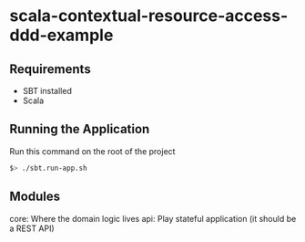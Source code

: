scala-contextual-resource-access-ddd-example
============================================

Requirements
-------------

* SBT installed
* Scala

Running the Application
-----------------------

Run this command on the root of the project

```sh
$> ./sbt.run-app.sh
```

Modules
-------

core: Where the domain logic lives
api: Play stateful application (it should be a REST API)
